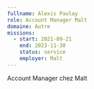 ```yaml
---
fullname: Alexis Paulay
role: Account Manager Malt
domaine: Autre
missions:
  - start: 2021-09-21
    end: 2023-11-30
    status: service
    employer: Malt
---
```


Account Manager chez Malt
